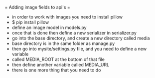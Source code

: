 
= Adding image fields to api's =
* in order to work with images you need to install pillow
* $ pip install pillow
* define an image model in models.py
* once that is done then define a new serializer in serializer.py
* go into the base directory, and create a new directory called media
* base directory is in the same folder as manage.py
* then go into mysite/settings.py file, and you need to define a new variable
* called MEDIA_ROOT at the bottom of that file
* then define another variable called MEDIA_URL
* there is one more thing that you need to do

